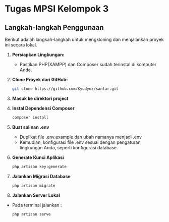 # Tugas MPSI Kelompok 3

## Langkah-langkah Penggunaan

Berikut adalah langkah-langkah untuk mengkloning dan menjalankan proyek ini secara lokal.

1. **Persiapkan Lingkungan:**
   - Pastikan PHP(XAMPP) dan Composer sudah terinstal di komputer Anda.

2. **Clone Proyek dari GitHub:**
   ```bash
   git clone https://github.com/Kyudyoz/santar.git
3. **Masuk ke direktori project**
4. **Instal Dependensi Composer**
    ```bash
    composer install
5. **Buat salinan .env** 
   - Duplikat file .env.example dan ubah namanya menjadi .env
   - Kemudian, konfigurasi file .env sesuai dengan pengaturan lingkungan Anda, seperti konfigurasi database.
6. **Generate Kunci Aplikasi**
    ```bash
    php artisan key:generate
7. **Jalankan Migrasi Database**
    ```bash
    php artisan migrate
8. **Jalankan Server Lokal**
- Pada terminal jalankan :
  ```
  php artisan serve
